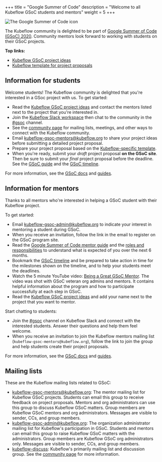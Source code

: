 +++
title = "Google Summer of Code"
description = "Welcome to all Kubeflow GSoC students and mentors"
weight = 5
+++

<div>
  <img src="/docs/images/gsoc-icon-192.png" 
    alt="The Google Summer of Code icon"
    class="mt-1 mb-3 float-right img-fluid">
</div>

The Kubeflow community is delighted to be part of 
[Google Summer of Code (GSoC) 2020](https://summerofcode.withgoogle.com/). Community
mentors look forward to working with students on their GSoC projects.

**Top links:**

* [Kubeflow GSoC project
  ideas](https://docs.google.com/document/d/1AQDD9s8VpCf3y8OLKTBSMgDzHSjdsV_DOyL5dc-XCOQ/)
* [Kubeflow template for project
  proposals](https://docs.google.com/document/d/1dnhvxFLV1odqpqdWdujUNNUhVPSykflLy2nLJCz-Yws/edit?usp=sharing)

## Information for students

Welcome students! The Kubeflow community is delighted that you're interested
in a GSoc project with us. To get started:

* Read the [Kubeflow GSoC project
  ideas](https://docs.google.com/document/d/1AQDD9s8VpCf3y8OLKTBSMgDzHSjdsV_DOyL5dc-XCOQ/)
  and contact the mentors listed next to the project that you're interested
  in.
* Join the [Kubeflow Slack 
  workspace](https://join.slack.com/t/kubeflow/shared_invite/zt-cpr020z4-PfcAue_2nw67~iIDy7maAQ) 
  then chat to the community in the 
  [#gsoc](https://kubeflow.slack.com/messages/CUF1GCJ4Q) channel.
* See the [community page](/docs/about/community/) for mailing lists, meetings,
  and other ways to connect with the Kubeflow community.
* Email
  [kubeflow-gsoc-mentors@kubeflow.org](mailto:kubeflow-gsoc-mentors@kubeflow.org)
  to share your project ideas before submitting a detailed project proposal.
* Prepare your project proposal based on the [Kubeflow-specific
  template](https://docs.google.com/document/d/1dnhvxFLV1odqpqdWdujUNNUhVPSykflLy2nLJCz-Yws/edit?usp=sharing).
* When you're ready, submit your *draft* project proposal **on the GSoC site**.
  Then be sure to submit your *final* project proposal before the deadline.
  See the 
  [GSoC guide](https://google.github.io/gsocguides/student/writing-a-proposal)
  and the
  [GSoC timeline](https://summerofcode.withgoogle.com/how-it-works/#timeline).

For more information, see the 
[GSoC docs](https://developers.google.com/open-source/gsoc/faq) and
[guides](https://developers.google.com/open-source/gsoc/resources/guide).

## Information for mentors

Thanks to all mentors who're interested in helping a GSoC student with their
Kubeflow project. 

To get started:

* Email
  [kubeflow-gsoc-admin@kubeflow.org](mailto:kubeflow-gsoc-admin@kubeflow.org) 
  to indicate your interest in mentoring a student during GSoC.
* When you receive an invitation, follow the link in the email to register on the
  GSoC program site.
* Read the [Google Summer of Code mentor 
  guide](https://google.github.io/gsocguides/mentor/) and the [roles and 
  responsibilities](https://developers.google.com/open-source/gsoc/help/responsibilities) 
  to understand what is expected of you over the next 6 months.
* Bookmark the 
  [GSoC timeline](https://summerofcode.withgoogle.com/how-it-works/#timeline)
  and be prepared to take action in time for the milestones shown on the
  timeline, and to help your students meet the deadlines.
* Watch the 5 minute YouTube video: [Being a Great GSoC 
  Mentor](https://www.youtube.com/watch?v=3J_eBuYxcyg). The video was shot with
  GSoC veteran org admins and mentors. It contains helpful information about the
  program and how to participate successfully at each step in GSoC.
* Read the [Kubeflow GSoC project
  ideas](https://docs.google.com/document/d/1AQDD9s8VpCf3y8OLKTBSMgDzHSjdsV_DOyL5dc-XCOQ/)
  and add your name next to the project that you want to mentor.

Start chatting to students:

* Join the 
  [#gsoc](https://kubeflow.slack.com/messages/CUF1GCJ4Q) channel on Kubeflow
  Slack and connect with the interested students. Answer their questions and
  help them feel welcome.
* When you receive an invitation to join the Kubeflow mentors mailing list
  (`kubeflow-gsoc-mentors@kubeflow.org`),
  follow the link to join the group and help students create their project
  proposals.

For more information, see the 
[GSoC docs](https://developers.google.com/open-source/gsoc/faq) and
[guides](https://developers.google.com/open-source/gsoc/resources/guide).

## Mailing lists

These are the Kubeflow mailing lists related to GSoC:

* [kubeflow-gsoc-mentors@kubeflow.org](mailto:kubeflow-gsoc-mentors@kubeflow.org):
  The mentor mailing list for Kubeflow GSoC projects.
  Students can email this group to receive feedback on project proposals. 
  Mentors and org administrators can use this group to discuss Kubeflow GSoC 
  matters. Group members are Kubeflow GSoC mentors and org administrators. 
  Messages are visible to sender, CCs, and group members.
* [kubeflow-gsoc-admin@kubeflow.org](mailto:kubeflow-gsoc-admin@kubeflow.org):
  The organization administrator mailing list for Kubeflow's participation in
  GSoC.
  Students and mentors can email this group to raise Kubeflow GSoC matters with
  the administrators. Group members are Kubeflow GSoC org administrators only. 
  Messages are visible to sender, CCs, and group members.
* [kubeflow-discuss](https://groups.google.com/forum/#!forum/kubeflow-discuss):
  Kubeflow's primarily mailing list and discussion group. See the 
  [community page](/docs/about/community/) for more information.
